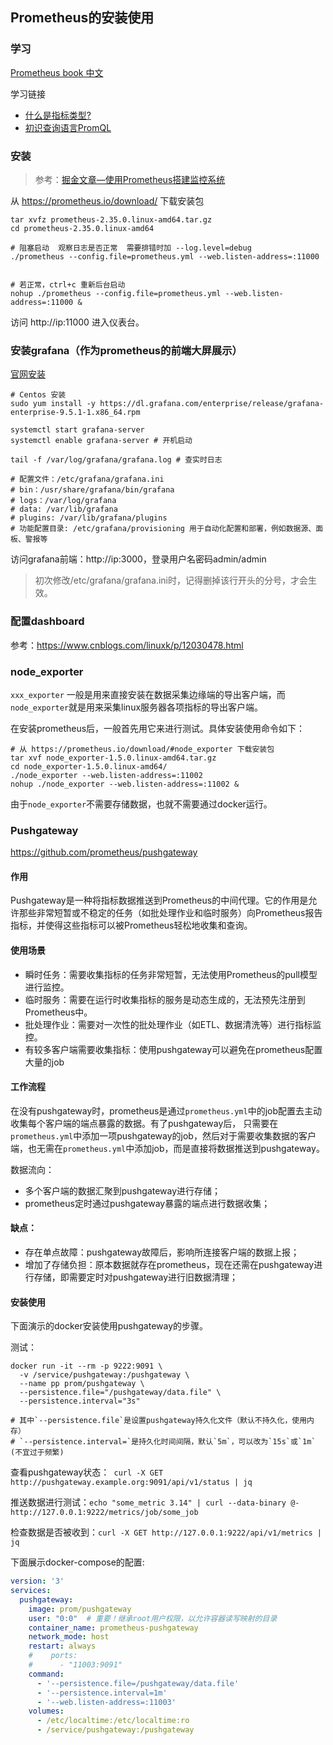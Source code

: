 ## Prometheus的安装使用

### 学习

[Prometheus book 中文](https://yunlzheng.gitbook.io/prometheus-book/parti-prometheus-ji-chu/promql/prometheus-metrics-types)

学习链接
- [什么是指标类型?](https://yunlzheng.gitbook.io/prometheus-book/parti-prometheus-ji-chu/promql/prometheus-metrics-types)
- [初识查询语言PromQL](https://yunlzheng.gitbook.io/prometheus-book/parti-prometheus-ji-chu/promql/prometheus-query-language)

### 安装

>参考：[掘金文章—使用Prometheus搭建监控系统](https://juejin.cn/post/7095578954660053006)

从 https://prometheus.io/download/ 下载安装包

```shell
tar xvfz prometheus-2.35.0.linux-amd64.tar.gz
cd prometheus-2.35.0.linux-amd64

# 阻塞启动  观察日志是否正常  需要排错时加 --log.level=debug
./prometheus --config.file=prometheus.yml --web.listen-address=:11000


# 若正常，ctrl+c 重新后台启动
nohup ./prometheus --config.file=prometheus.yml --web.listen-address=:11000 &
```

访问 http://ip:11000 进入仪表台。

### 安装grafana（作为prometheus的前端大屏展示）
[官网安装](https://grafana.com/grafana/download?edition=enterprise&platform=linux)

```shell
# Centos 安装
sudo yum install -y https://dl.grafana.com/enterprise/release/grafana-enterprise-9.5.1-1.x86_64.rpm

systemctl start grafana-server
systemctl enable grafana-server # 开机启动

tail -f /var/log/grafana/grafana.log # 查实时日志

# 配置文件：/etc/grafana/grafana.ini
# bin：/usr/share/grafana/bin/grafana
# logs：/var/log/grafana
# data: /var/lib/grafana
# plugins: /var/lib/grafana/plugins
# 功能配置目录: /etc/grafana/provisioning 用于自动化配置和部署，例如数据源、面板、警报等
```
访问grafana前端：http://ip:3000，登录用户名密码admin/admin

>初次修改/etc/grafana/grafana.ini时，记得删掉该行开头的分号，才会生效。

### 配置dashboard
参考：https://www.cnblogs.com/linuxk/p/12030478.html

### node_exporter
`xxx_exporter` 一般是用来直接安装在数据采集边缘端的导出客户端，而`node_exporter`就是用来采集linux服务器各项指标的导出客户端。

在安装prometheus后，一般首先用它来进行测试。具体安装使用命令如下：

```shell
# 从 https://prometheus.io/download/#node_exporter 下载安装包        
tar xvf node_exporter-1.5.0.linux-amd64.tar.gz 
cd node_exporter-1.5.0.linux-amd64/
./node_exporter --web.listen-address=:11002
nohup ./node_exporter --web.listen-address=:11002 &
```
由于`node_exporter`不需要存储数据，也就不需要通过docker运行。

### Pushgateway
https://github.com/prometheus/pushgateway

#### 作用
Pushgateway是一种将指标数据推送到Prometheus的中间代理。它的作用是允许那些非常短暂或不稳定的任务（如批处理作业和临时服务）向Prometheus报告指标，并使得这些指标可以被Prometheus轻松地收集和查询。

#### 使用场景
- 瞬时任务：需要收集指标的任务非常短暂，无法使用Prometheus的pull模型进行监控。
- 临时服务：需要在运行时收集指标的服务是动态生成的，无法预先注册到Prometheus中。
- 批处理作业：需要对一次性的批处理作业（如ETL、数据清洗等）进行指标监控。
- 有较多客户端需要收集指标：使用pushgateway可以避免在prometheus配置大量的job

#### 工作流程
在没有pushgateway时，prometheus是通过`prometheus.yml`中的job配置去主动收集每个客户端的端点暴露的数据。有了pushgateway后，
只需要在`prometheus.yml`中添加一项pushgateway的job，然后对于需要收集数据的客户端，也无需在`prometheus.yml`中添加job，而是直接将数据推送到pushgateway。

数据流向：
- 多个客户端的数据汇聚到pushgateway进行存储；
- prometheus定时通过pushgateway暴露的端点进行数据收集；


#### 缺点：
- 存在单点故障：pushgateway故障后，影响所连接客户端的数据上报；
- 增加了存储负担：原本数据就存在prometheus，现在还需在pushgateway进行存储，即需要定时对pushgateway进行旧数据清理；

#### 安装使用
下面演示的docker安装使用pushgateway的步骤。

测试：
```shell
docker run -it --rm -p 9222:9091 \
  -v /service/pushgateway:/pushgateway \
  --name pp prom/pushgateway \
  --persistence.file="/pushgateway/data.file" \
  --persistence.interval="3s"

# 其中`--persistence.file`是设置pushgateway持久化文件（默认不持久化，使用内存）
# `--persistence.interval=`是持久化时间间隔，默认`5m`，可以改为`15s`或`1m` (不宜过于频繁)
```
查看pushgateway状态：` curl -X GET http://pushgateway.example.org:9091/api/v1/status | jq`

推送数据进行测试：`echo "some_metric 3.14" | curl --data-binary @- http://127.0.0.1:9222/metrics/job/some_job`

检查数据是否被收到：`curl -X GET http://127.0.0.1:9222/api/v1/metrics | jq`


下面展示docker-compose的配置:
```yml
version: '3'
services:
  pushgateway:
    image: prom/pushgateway
    user: "0:0"  # 重要！继承root用户权限，以允许容器读写映射的目录
    container_name: prometheus-pushgateway
    network_mode: host
    restart: always
    #    ports:
    #      - "11003:9091"
    command:
      - '--persistence.file=/pushgateway/data.file'
      - '--persistence.interval=1m'
      - '--web.listen-address=:11003'
    volumes:
      - /etc/localtime:/etc/localtime:ro
      - /service/pushgateway:/pushgateway
```